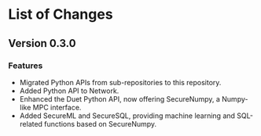 # List of Changes

## Version 0.3.0

### Features

- Migrated Python APIs from sub-repositories to this repository.
- Added Python API to Network.
- Enhanced the Duet Python API, now offering SecureNumpy, a Numpy-like MPC interface.
- Added SecureML and SecureSQL, providing machine learning and SQL-related functions based on SecureNumpy.

